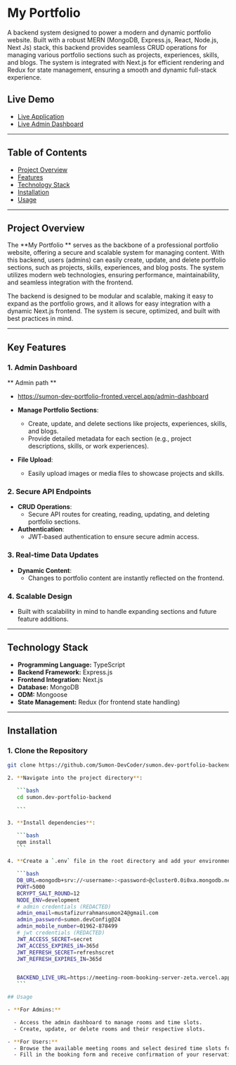 # **My Portfolio**

A backend system designed to power a modern and dynamic portfolio website. Built with a robust MERN (MongoDB, Express.js, React, Node.js, Next Js) stack, this backend provides seamless CRUD operations for managing various portfolio sections such as projects, experiences, skills, and blogs. The system is integrated with Next.js for efficient rendering and Redux for state management, ensuring a smooth and dynamic full-stack experience.

## **Live Demo**

- [Live Application](https://sumon-dev-portfolio-fronted-845w.vercel.app/)
- [Live Admin Dashboard](https://sumon-dev-portfolio-fronted-845w.vercel.app/admin-dashboard)

---

## **Table of Contents**

- [Project Overview](#project-overview)
- [Features](#features)
- [Technology Stack](#technology-stack)
- [Installation](#installation)
- [Usage](#usage)

---

## **Project Overview**

The **My Portfolio ** serves as the backbone of a professional portfolio website, offering a secure and scalable system for managing content. With this backend, users (admins) can easily create, update, and delete portfolio sections, such as projects, skills, experiences, and blog posts. The system utilizes modern web technologies, ensuring performance, maintainability, and seamless integration with the frontend.

The backend is designed to be modular and scalable, making it easy to expand as the portfolio grows, and it allows for easy integration with a dynamic Next.js frontend. The system is secure, optimized, and built with best practices in mind.

---

## **Key Features**

### **1. Admin Dashboard**

** Admin path **

- https://sumon-dev-portfolio-fronted.vercel.app/admin-dashboard

- **Manage Portfolio Sections**:
  - Create, update, and delete sections like projects, experiences, skills, and blogs.
  - Provide detailed metadata for each section (e.g., project descriptions, skills, or work experiences).
- **File Upload**:
  - Easily upload images or media files to showcase projects and skills.

### **2. Secure API Endpoints**

- **CRUD Operations**:
  - Secure API routes for creating, reading, updating, and deleting portfolio sections.
- **Authentication**:
  - JWT-based authentication to ensure secure admin access.

### **3. Real-time Data Updates**

- **Dynamic Content**:
  - Changes to portfolio content are instantly reflected on the frontend.

### **4. Scalable Design**

- Built with scalability in mind to handle expanding sections and future feature additions.

---

## **Technology Stack**

- **Programming Language:** TypeScript
- **Backend Framework:** Express.js
- **Frontend Integration:** Next.js
- **Database:** MongoDB
- **ODM:** Mongoose
- **State Management:** Redux (for frontend state handling)

---

## **Installation**

### **1. Clone the Repository**

````bash
git clone https://github.com/Sumon-DevCoder/sumon.dev-portfolio-backend.git

2. **Navigate into the project directory**:

   ```bash
   cd sumon.dev-portfolio-backend

   ```

3. **Install dependencies**:

   ```bash
   npm install
   ```

4. **Create a `.env` file in the root directory and add your environment variables**:

   ```bash
   DB_URL=mongodb+srv://<username>:<password>@cluster0.0i0xa.mongodb.net/meetingRoomDB?retryWrites=true&w=majority&appName=Cluster0
   PORT=5000
   BCRYPT_SALT_ROUND=12
   NODE_ENV=development
   # admin credentials (REDACTED)
   admin_email=mustafizurrahmansumon24@gmail.com
   admin_password=sumon.devConfig@24
   admin_mobile_number=01962-878499
   # jwt credentials (REDACTED)
   JWT_ACCESS_SECRET=secret
   JWT_ACCESS_EXPIRES_iN=365d
   JWT_REFRESH_SECRET=refreshscret
   JWT_REFRESH_EXPIRES_IN=365d


   BACKEND_LIVE_URL=https://meeting-room-booking-server-zeta.vercel.app/
   ```

## Usage

- **For Admins:**

  - Access the admin dashboard to manage rooms and time slots.
  - Create, update, or delete rooms and their respective slots.

- **For Users:**
  - Browse the available meeting rooms and select desired time slots for booking.
  - Fill in the booking form and receive confirmation of your reservation.
````

